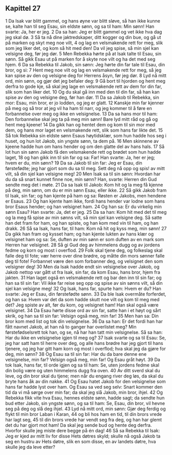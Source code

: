 ## Kapittel 27

1 Da Isak var blitt gammel, og hans øyne var blitt sløve, så han ikke kunne se, kalte han til seg Esau, sin eldste sønn, og sa til ham: Min sønn! Han svarte: Ja, her er jeg.
2 Da sa han: Jeg er blitt gammel og vet ikke hva dag jeg skal dø.
3 Så ta nå dine jaktredskaper, ditt kogger og din bue, og gå ut på marken og skyt meg noe vilt,
4 og lag en velsmakende rett for meg, slik som jeg liker det, og kom så hit med den! Da vil jeg spise, så min sjel kan velsigne deg, før jeg dør.
5 Men Rebekka hørte på at Isak talte til Esau, sin sønn. Så gikk Esau ut på marken for å skyte noe vilt og ha det med seg hjem.
6 Da sa Rebekka til Jakob, sin sønn: Jeg hørte din far tale til Esau, din bror, og si:
7 Hent meg noe vilt og lag en velsmakende rett for meg, så jeg kan spise av den og velsigne deg for Herrens åsyn, før jeg dør.
8 Lyd nå mitt ord, min sønn, og gjør det jeg befaler deg:
9 Gå bort til hjorden og hent meg derfra to gode kje, så skal jeg lage en velsmakende rett av dem for din far, slik som han liker det.
10 Og du skal gå inn med den til din far, så han kan spise av den og velsigne deg, før han dør.
11 Da sa Jakob til Rebekka, sin mor: Esau, min bror, er jo lodden, og jeg er glatt.
12 Kanskje min far kjenner på meg og så tror at jeg vil ha ham til narr, og jeg kommer til å føre en forbannelse over meg og ikke en velsignelse.
13 Da sa hans mor til ham: Den forbannelse skal jeg ta på meg min sønn! Bare lyd mitt råd og gå og hent meg kjeene!
14 Da gikk han og hentet dem og kom til sin mor med dem, og hans mor laget en velsmakende rett, slik som hans far likte det.
15 Så tok Rebekka sin eldste sønn Esaus høytidsklær, som hun hadde hos seg i huset, og hun lot Jakob, sin yngste sønn, ta dem på.
16 Men skinnene av kjeene hadde hun om hans hender og om den glatte del av hans hals.
17 Så lot hun sin sønn Jakob få den velsmakende rett og brødet som hun hadde laget,
18 og han gikk inn til sin far og sa: Far! Han svarte: Ja, her er jeg; hvem er du, min sønn?
19 Da sa Jakob til sin far: Jeg er Esau, din førstefødte; jeg har gjort som du sa til meg. Sett deg nå opp og spis! av mitt vilt, så din sjel kan velsigne meg!
20 Men Isak sa til sin sønn: Hvordan har du da så snart kunnet finne noe, min sønn? Han, svarte: Herren din Gud sendte meg det i møte.
21 Da sa Isak til Jakob: Kom hit og la meg få kjenne på deg, min sønn, om du er min sønn Esau, eller ikke.
22 Så gikk Jakob fram til Isak, sin far; og han kjente på ham og sa: Røsten er Jakobs, men hendene er Esaus.
23 Og han kjente ham ikke, fordi hans hender var lodne som hans bror Esaus hender; og han velsignet ham.
24 Og han sa: Er du virkelig min sønn Esau? Han svarte: Ja, det er jeg.
25 Da sa han: Kom hit med det til meg og la meg få spise av min sønns vilt, så min sjel kan velsigne deg. Så satte han det fram for ham, og han spiste, og han kom med vin til ham, og han drakk.
26 Så sa Isak, hans far, til ham: Kom nå hit og kyss meg, min sønn!
27 Da gikk han fram og kysset ham; og han kjente lukten av hans klær og velsignet ham og sa: Se, duften av min sønn er som duften av en mark som Herren har velsignet.
28 Så gi Gud deg av himmelens dugg og av jordens fedme og korn og most i overflod.
29 Folk skal tjene deg, og folkeslag skal falle deg til fote; vær herre over dine brødre, og måtte din mors sønner falle deg til fote! Forbannet være den som forbanner deg, og velsignet den som velsigner deg!
30 Men da Isak hadde endt sin velsignelse over Jakob, og Jakob nettop var gått ut fra Isak, sin far, da kom Esau, hans bror, hjem fra jakten.
31 Han laget også en velsmakende rett og bar den inn til sin far; og han sa til sin far: Vil ikke far reise seg opp og spise av sin sønns vilt, så din sjel kan velsigne meg!
32 Og Isak, hans far, spurte ham: Hvem er du? Han svarte: Jeg er Esau, din førstefødte sønn.
33 Da ble Isak overmåte forferdet, og han sa: Hvem var det da som hadde skutt noe vilt og kom til meg med det? Jeg spiste av alt, før du kom, og velsignet ham! Han skal også være velsignet.
34 Da Esau hørte disse ord av sin far, satte han i et høyt og sårt skrik, og han sa til sin far: Velsign også meg, min far!
35 Men han sa: Din bror kom med list og tok din velsignelse.
36 Da sa han: Er det fordi han har fått navnet Jakob, at han nå to ganger har overlistet meg? Min førstefødselsrett tok han, og se, nå har han tatt min velsignelse. Så sa han: Har du ikke en velsignelse igjen til meg og?
37 Isak svarte og sa til Esau: Se, jeg har satt ham til herre over deg, og alle hans brødre har jeg gjort til hans tjenere, og jeg har gitt ham korn og most i overflod; hva skal jeg da gjøre for deg, min sønn?
38 Og Esau sa til sin far: Har du da bare denne ene velsignelse, min far? Velsign også meg, min far! Og Esau gråt høyt.
39 Da tok Isak, hans far, til orde igjen og sa til ham: Se, uten jordens fedme skal din bolig være og uten himmelens dugg fra oven.
40 Av ditt sverd skal du leve, og din bror skal du tjene; men når du engang river deg løs, da skal du bryte hans åk av din nakke.
41 Og Esau hatet Jakob for den velsignelse som hans far hadde lyst over ham. Og Esau sa ved seg selv: Snart kommer den tid da vi må sørge over min far; da skal jeg slå Jakob, min bror, ihjel.
42 Og Rebekka fikk vite hva Esau, hennes eldste sønn, hadde sagt; da sendte hun bud etter Jakob, sin yngste sønn, og sa til ham: Se, Esau, din bror, vil hevne seg på deg og slå deg ihjel.
43 Lyd nå mitt ord, min sønn: Gjør deg ferdig og flykt til min bror Laban i Karan,
44 og bli hos ham en tid, til din brors vrede har lagt seg,
45 til din brors vrede har vendt seg fra deg, og han har glemt det du har gjort mot ham! Da skal jeg sende bud og hente deg derfra. Hvorfor skulle jeg miste dere begge på én dag!
46 Så sa Rebekka til Isak: Jeg er kjed av mitt liv for disse Hets døtres skyld; skulle nå også Jakob ta seg en hustru av Hets døtre, slik en som disse, en av landets døtre, hva skulle jeg da leve etter?
